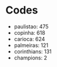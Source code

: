 #  Codes

- paulistao: 475
- copinha: 618
- carioca: 624
- palmeiras: 121
- corinthians: 131
- champions: 2

